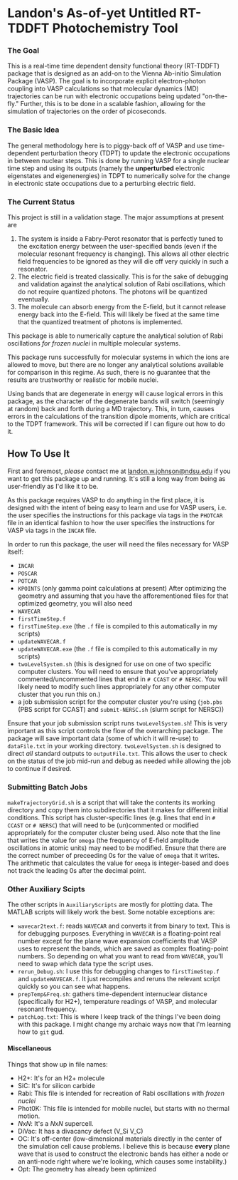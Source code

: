 # Landon's As-of-yet Untitled RT-TDDFT Photochemistry Tool

### The Goal

This is a real-time time dependent density functional theory (RT-TDDFT) package that is designed as an add-on to the Vienna Ab-initio Simulation Package (VASP). The goal is to incorporate explicit electron-photon coupling into VASP calculations so that molecular dynamics (MD) trajectories can be run with electronic occupations being updated "on-the-fly." Further, this is to be done in a scalable fashion, allowing for the simulation of trajectories on the order of picoseconds.

### The Basic Idea

The general methodology here is to piggy-back off of VASP and use time-dependent perturbation theory (TDPT) to update the electronic occupations in between nuclear steps. This is done by running VASP for a single nuclear time step and using its outputs (namely the **unperturbed** electronic eigenstates and eigenenergies) in TDPT to numerically solve for the change in electronic state occupations due to a perturbing electric field.

### The Current Status

This project is still in a validation stage. The major assumptions at present are

1) The system is inside a Fabry-Perot resonator that is perfectly tuned to the excitation energy between the user-specified bands (even if the molecular resonant frequency is changing). This allows all other electric field frequencies to be ignored as they will die off very quickly in such a resonator.
2) The electric field is treated classically. This is for the sake of debugging and validation against the analytical solution of Rabi oscillations, which do not require quantized photons. The photons will be quantized eventually.
3) The molecule can absorb energy from the E-field, but it cannot release energy back into the E-field. This will likely be fixed at the same time that the quantized treatment of photons is implemented.

This package is able to numerically capture the analytical solution of Rabi oscillations *for frozen nuclei* in multiple molecular systems.

This package runs successfully for molecular systems in which the ions are allowed to move, but there are no longer any analytical solutions available for comparison in this regime. As such, there is no guarantee that the results are trustworthy or realistic for mobile nuclei.

Using bands that are degenerate in energy will cause logical errors in this package, as the character of the degenerate bands will switch (seemingly at random) back and forth during a MD trajectory. This, in turn, causes errors in the calculations of the transition dipole moments, which are critical to the TDPT framework. This will be corrected if I can figure out how to do it.

## How To Use It

First and foremost, *please* contact me at <landon.w.johnson@ndsu.edu> if you want to get this package up and running. It's still a long way from being as user-friendly as I'd like it to be.

As this package requires VASP to do anything in the first place, it is designed with the intent of being easy to learn and use for VASP users, i.e. the user specifies the instructions for this package via tags in the `PHOTCAR` file in an identical fashion to how the user specifies the instructions for VASP via tags in the `INCAR` file.

In order to run this package, the user will need the files necessary for VASP itself:
- `INCAR`
- `POSCAR`
- `POTCAR`
- `KPOINTS` (only gamma point calculations at present)
After optimizing the geometry and assuming that you have the afforementioned files for that optimized geometry, you will also need
- `WAVECAR`
- `firstTimeStep.f`
- `firstTimeStep.exe` (the `.f` file is compiled to this automatically in my scripts)
- `updateWAVECAR.f`
- `updateWAVECAR.exe` (the `.f` file is compiled to this automatically in my scripts)
- `twoLevelSystem.sh` (this is designed for use on one of two specific computer clusters. You will need to ensure that you've appropriately commented/uncommented lines that end in `# CCAST` or `# NERSC`. You will likely need to modify such lines appropriately for any other computer cluster that you run this on.)
- a job submission script for the computer cluster you're using (`job.pbs` (PBS script for CCAST) and `submit-NERSC.sh` (slurm script for NERSC))

Ensure that your job submission script runs `twoLevelSystem.sh`! This is very important as this script controls the flow of the overarching package. The package will save important data (some of which it will re-use) to `dataFile.txt` in your working directory. `twoLevelSystem.sh` is designed to direct *all* standard outputs to `outputFile.txt`. This allows the user to check on the status of the job mid-run and debug as needed while allowing the job to continue if desired.

### Submitting Batch Jobs

`makeTrajectoryGrid.sh` is a script that will take the contents its working directory and copy them into subdirectories that it makes for different initial conditions. This script has cluster-specific lines (e.g. lines that end in `# CCAST` or `# NERSC`) that will need to be (un)commented or modified appropriately for the computer cluster being used. Also note that the line that writes the value for `omega` (the frequency of E-field amplitude oscillations in atomic units) may need to be modified. Ensure that there are the correct number of preceeding 0s for the value of `omega` that it writes. The arithmetic that calculates the value for `omega` is integer-based and does not track the leading 0s after the decimal point.

### Other Auxiliary Scipts

The other scripts in `AuxiliaryScripts` are mostly for plotting data. The MATLAB scripts will likely work the best. Some notable exceptions are:
- `wavecar2text.f`: reads `WAVECAR` and converts it from binary to text. This is for debugging purposes. Everything in `WAVECAR` is a floating-point real number except for the plane wave expansion coefficients that VASP uses to represent the bands, which are saved as complex floating-point numbers. So depending on what you want to read from `WAVECAR`, you'll need to swap which data type the script uses.
- `rerun_Debug.sh`: I use this for debugging changes to `firstTimeStep.f` and `updateWAVECAR.f`. It just recompiles and reruns the relevant script quickly so you can see what happens.
- `prepTemp&Freq.sh`: gathers time-dependent internuclear distance (specifically for H2+), temperature readings of VASP, and molecular resonant frequency.
- `patchLog.txt`: This is where I keep track of the things I've been doing with this package. I might change my archaic ways now that I'm learning how to `git` gud.

#### Miscellaneous

Things that show up in file names:
- H2+: It's for an H2+ molecule
- SiC: It's for silicon carbide
- Rabi: This file is intended for recreation of Rabi oscillations with *frozen nuclei*
- Phot0K: This file is intended for mobile nuclei, but starts with no thermal motion.
- *N*x*N*: It's a *N*x*N* supercell.
- DiVac: It has a divacancy defect (V_Si V_C)
- OC: It's off-center (low-dimensional materials directly in the center of the simulation cell cause problems. I believe this is because **every** plane wave that is used to construct the electronic bands has either a node or an anti-node right where we're looking, which causes some instability.)
- Opt: The geometry has already been optimized
